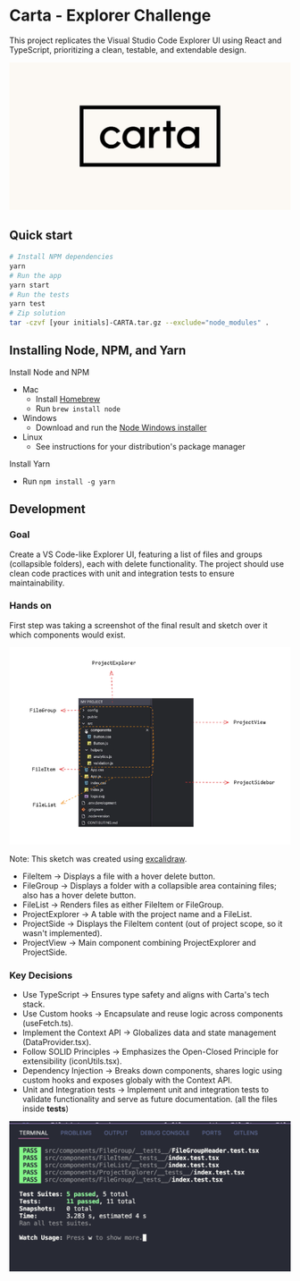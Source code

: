 # Carta - Explorer Challenge
This project replicates the Visual Studio Code Explorer UI using React and TypeScript, prioritizing a clean, testable, and extendable design.

<div align="center">
	<img src="src/assets/images/carta-wallpaper.png" />
</div>

## Quick start

```sh
# Install NPM dependencies
yarn
# Run the app
yarn start
# Run the tests
yarn test
# Zip solution
tar -czvf [your initials]-CARTA.tar.gz --exclude="node_modules" .
```

## Installing Node, NPM, and Yarn

Install Node and NPM

- Mac
  - Install [Homebrew](https://docs.brew.sh/Installation)
  - Run `brew install node`
- Windows
  - Download and run the [Node Windows installer](https://nodejs.org/en/download/)
- Linux
  - See instructions for your distribution's package manager

Install Yarn

- Run `npm install -g yarn`

## Development 
### Goal
Create a VS Code-like Explorer UI, featuring a list of files and groups (collapsible folders), each with delete functionality. The project should use clean code practices with unit and integration tests to ensure maintainability.

### Hands on
First step was taking a screenshot of the final result and sketch over it which components would exist.

<div align="center">
	<img src="src/assets/images/project-sketch.png" />
</div>

Note: This sketch was created using [excalidraw](https://excalidraw.com/).

- FileItem -> Displays a file with a hover delete button.
- FileGroup -> Displays a folder with a collapsible area containing files; also has a hover delete button.
- FileList -> Renders files as either FileItem or FileGroup.
- ProjectExplorer -> A table with the project name and a FileList.
- ProjectSide -> Displays the FileItem content (out of project scope, so it wasn't implemented).
- ProjectView -> Main component combining ProjectExplorer and ProjectSide.

### Key Decisions
- Use TypeScript -> Ensures type safety and aligns with Carta's tech stack.
- Use Custom hooks -> Encapsulate and reuse logic across components (useFetch.ts).
- Implement the Context API -> Globalizes data and state management (DataProvider.tsx).
- Follow SOLID Principles -> Emphasizes the Open-Closed Principle for extensibility (iconUtils.tsx).
- Dependency Injection -> Breaks down components, shares logic using custom hooks and exposes globaly with the Context API.
- Unit and Integration tests -> Implement unit and integration tests to validate functionality and serve as future documentation. (all the files inside __tests__)

<div align="center">
	<img src="src/assets/images/tests.png" />
</div>